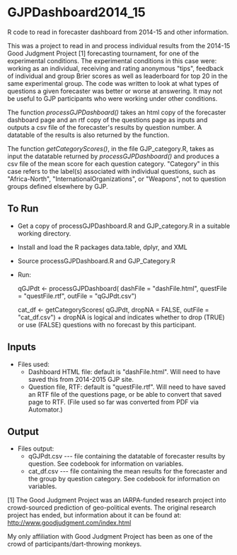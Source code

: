 # GJPDashboard2014_15
R code to read in forecaster dashboard from 2014-15 and other information.

This was a project to read in and process individual results from the 2014-15 Good Judgment Project [1] forecasting tournament, for one of the experimental 
conditions. The experimental conditions in this case were: working
as an individual, receiving and rating anonymous "tips", feedback of individual 
and group Brier scores as well as leaderboard for top 20 in the same experimental
group.  The code was written to look at what types of questions
a given forecaster was better or worse at answering. It may not be useful to GJP 
participants who were working under other conditions. 

The function _processGJPDashboard()_ takes an html copy of the forecaster dashboard
page and an rtf copy of the questions page as inputs and outputs a csv file of
the forecaster's results by question number.  A datatable of the results is also
returned by the function.  

The function _getCategoryScores()_, in the file GJP_category.R, takes as input the
datatable returned by _processGJPDashboard()_ and produces a csv file of the mean
score for each question category.  "Category" in this case refers to the label(s)
associated with individual questions, such as "Africa-North", "InternationalOrganizations",
or "Weapons", not to question groups defined elsewhere by GJP.  

## To Run
* Get a copy of processGJPDashboard.R and GJP_category.R in a suitable working
directory. 

* Install and load the R packages data.table, dplyr, and XML

* Source processGJPDashboard.R and GJP_Category.R

* Run:

     qGJPdt <- processGJPDashboard( dashFile = "dashFile.html", 
                                   questFile = "questFile.rtf",
                                   outFile = "qGJPdt.csv")

     
     cat_df <- getCategoryScores( qGJPdt, dropNA = FALSE, outFile = "cat_df.csv")
          + dropNA is logical and indicates whether to drop (TRUE) or use (FALSE) 
          questions with no forecast by this participant.
     

## Inputs
* Files used:
     + Dashboard HTML file: default is "dashFile.html".  Will need to have saved 
     this from 2014-2015 GJP site.
     + Question file, RTF: default is "questFile.rtf".  Will need to have saved 
     an RTF file of the questions page, or be able to convert that saved page to
     RTF.  (File used so far was converted from PDF via Automator.) 


## Output
* Files output:
     + qGJPdt.csv --- file containing the datatable of forecaster results by
     question.  See codebook for information on variables.
     + cat_df.csv --- file containing the mean results for the forecaster and the
     group by question category. See codebook for information on variables.    


[1]  The Good Judgment Project was an IARPA-funded research project into 
crowd-sourced prediction of geo-political events.  The original research project
has ended, but information about it can be found at:  http://www.goodjudgment.com/index.html 

My only affiliation with Good Judgment Project has been as one of the crowd of 
participants/dart-throwing monkeys.
